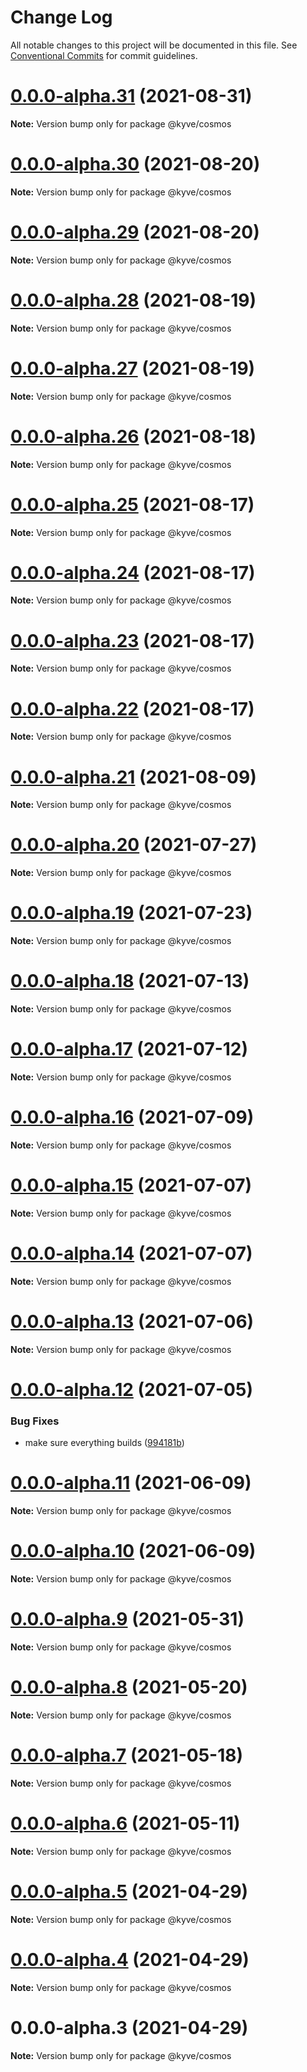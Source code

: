# Change Log

All notable changes to this project will be documented in this file.
See [Conventional Commits](https://conventionalcommits.org) for commit guidelines.

# [0.0.0-alpha.31](https://github.com/KYVENetwork/cosmos/compare/@kyve/cosmos@0.0.0-alpha.30...@kyve/cosmos@0.0.0-alpha.31) (2021-08-31)

**Note:** Version bump only for package @kyve/cosmos





# [0.0.0-alpha.30](https://github.com/KYVENetwork/cosmos/compare/@kyve/cosmos@0.0.0-alpha.29...@kyve/cosmos@0.0.0-alpha.30) (2021-08-20)

**Note:** Version bump only for package @kyve/cosmos





# [0.0.0-alpha.29](https://github.com/KYVENetwork/cosmos/compare/@kyve/cosmos@0.0.0-alpha.28...@kyve/cosmos@0.0.0-alpha.29) (2021-08-20)

**Note:** Version bump only for package @kyve/cosmos





# [0.0.0-alpha.28](https://github.com/KYVENetwork/cosmos/compare/@kyve/cosmos@0.0.0-alpha.27...@kyve/cosmos@0.0.0-alpha.28) (2021-08-19)

**Note:** Version bump only for package @kyve/cosmos





# [0.0.0-alpha.27](https://github.com/KYVENetwork/cosmos/compare/@kyve/cosmos@0.0.0-alpha.26...@kyve/cosmos@0.0.0-alpha.27) (2021-08-19)

**Note:** Version bump only for package @kyve/cosmos





# [0.0.0-alpha.26](https://github.com/KYVENetwork/cosmos/compare/@kyve/cosmos@0.0.0-alpha.25...@kyve/cosmos@0.0.0-alpha.26) (2021-08-18)

**Note:** Version bump only for package @kyve/cosmos





# [0.0.0-alpha.25](https://github.com/KYVENetwork/cosmos/compare/@kyve/cosmos@0.0.0-alpha.24...@kyve/cosmos@0.0.0-alpha.25) (2021-08-17)

**Note:** Version bump only for package @kyve/cosmos





# [0.0.0-alpha.24](https://github.com/KYVENetwork/cosmos/compare/@kyve/cosmos@0.0.0-alpha.23...@kyve/cosmos@0.0.0-alpha.24) (2021-08-17)

**Note:** Version bump only for package @kyve/cosmos





# [0.0.0-alpha.23](https://github.com/KYVENetwork/cosmos/compare/@kyve/cosmos@0.0.0-alpha.22...@kyve/cosmos@0.0.0-alpha.23) (2021-08-17)

**Note:** Version bump only for package @kyve/cosmos





# [0.0.0-alpha.22](https://github.com/KYVENetwork/cosmos/compare/@kyve/cosmos@0.0.0-alpha.21...@kyve/cosmos@0.0.0-alpha.22) (2021-08-17)

**Note:** Version bump only for package @kyve/cosmos





# [0.0.0-alpha.21](https://github.com/KYVENetwork/cosmos/compare/@kyve/cosmos@0.0.0-alpha.20...@kyve/cosmos@0.0.0-alpha.21) (2021-08-09)

**Note:** Version bump only for package @kyve/cosmos





# [0.0.0-alpha.20](https://github.com/KYVENetwork/cosmos/compare/@kyve/cosmos@0.0.0-alpha.19...@kyve/cosmos@0.0.0-alpha.20) (2021-07-27)

**Note:** Version bump only for package @kyve/cosmos





# [0.0.0-alpha.19](https://github.com/KYVENetwork/cosmos/compare/@kyve/cosmos@0.0.0-alpha.18...@kyve/cosmos@0.0.0-alpha.19) (2021-07-23)

**Note:** Version bump only for package @kyve/cosmos





# [0.0.0-alpha.18](https://github.com/KYVENetwork/cosmos/compare/@kyve/cosmos@0.0.0-alpha.17...@kyve/cosmos@0.0.0-alpha.18) (2021-07-13)

**Note:** Version bump only for package @kyve/cosmos





# [0.0.0-alpha.17](https://github.com/KYVENetwork/cosmos/compare/@kyve/cosmos@0.0.0-alpha.16...@kyve/cosmos@0.0.0-alpha.17) (2021-07-12)

**Note:** Version bump only for package @kyve/cosmos





# [0.0.0-alpha.16](https://github.com/KYVENetwork/cosmos/compare/@kyve/cosmos@0.0.0-alpha.15...@kyve/cosmos@0.0.0-alpha.16) (2021-07-09)

**Note:** Version bump only for package @kyve/cosmos





# [0.0.0-alpha.15](https://github.com/KYVENetwork/cosmos/compare/@kyve/cosmos@0.0.0-alpha.14...@kyve/cosmos@0.0.0-alpha.15) (2021-07-07)

**Note:** Version bump only for package @kyve/cosmos





# [0.0.0-alpha.14](https://github.com/KYVENetwork/cosmos/compare/@kyve/cosmos@0.0.0-alpha.13...@kyve/cosmos@0.0.0-alpha.14) (2021-07-07)

**Note:** Version bump only for package @kyve/cosmos





# [0.0.0-alpha.13](https://github.com/KYVENetwork/cosmos/compare/@kyve/cosmos@0.0.0-alpha.12...@kyve/cosmos@0.0.0-alpha.13) (2021-07-06)

**Note:** Version bump only for package @kyve/cosmos





# [0.0.0-alpha.12](https://github.com/KYVENetwork/cosmos/compare/@kyve/cosmos@0.0.0-alpha.11...@kyve/cosmos@0.0.0-alpha.12) (2021-07-05)


### Bug Fixes

* make sure everything builds ([994181b](https://github.com/KYVENetwork/cosmos/commit/994181bbbc4b242c59545b29f7234f8bc0b822e4))





# [0.0.0-alpha.11](https://github.com/KYVENetwork/cosmos/compare/@kyve/cosmos@0.0.0-alpha.10...@kyve/cosmos@0.0.0-alpha.11) (2021-06-09)

**Note:** Version bump only for package @kyve/cosmos





# [0.0.0-alpha.10](https://github.com/KYVENetwork/cosmos/compare/@kyve/cosmos@0.0.0-alpha.9...@kyve/cosmos@0.0.0-alpha.10) (2021-06-09)

**Note:** Version bump only for package @kyve/cosmos





# [0.0.0-alpha.9](https://github.com/KYVENetwork/cosmos/compare/@kyve/cosmos@0.0.0-alpha.8...@kyve/cosmos@0.0.0-alpha.9) (2021-05-31)

**Note:** Version bump only for package @kyve/cosmos





# [0.0.0-alpha.8](https://github.com/KYVENetwork/cosmos/compare/@kyve/cosmos@0.0.0-alpha.7...@kyve/cosmos@0.0.0-alpha.8) (2021-05-20)

**Note:** Version bump only for package @kyve/cosmos





# [0.0.0-alpha.7](https://github.com/KYVENetwork/cosmos/compare/@kyve/cosmos@0.0.0-alpha.6...@kyve/cosmos@0.0.0-alpha.7) (2021-05-18)

**Note:** Version bump only for package @kyve/cosmos





# [0.0.0-alpha.6](https://github.com/KYVENetwork/cosmos/compare/@kyve/cosmos@0.0.0-alpha.5...@kyve/cosmos@0.0.0-alpha.6) (2021-05-11)

**Note:** Version bump only for package @kyve/cosmos





# [0.0.0-alpha.5](https://github.com/KYVENetwork/cosmos/compare/@kyve/cosmos@0.0.0-alpha.4...@kyve/cosmos@0.0.0-alpha.5) (2021-04-29)

**Note:** Version bump only for package @kyve/cosmos

# [0.0.0-alpha.4](https://github.com/KYVENetwork/cosmos/compare/@kyve/cosmos@0.0.0-alpha.3...@kyve/cosmos@0.0.0-alpha.4) (2021-04-29)

**Note:** Version bump only for package @kyve/cosmos

# 0.0.0-alpha.3 (2021-04-29)

**Note:** Version bump only for package @kyve/cosmos
